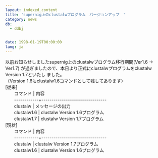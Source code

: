 ```yaml
---
layout: indexed_content
title: 'supernig上のclustalwプログラム　バージョンアップ　'
category: news
db:
  - ddbj


date: 1998-01-19T00:00:00
lang: ja
---
```


以前お知らせしましたsupernig上のclustalwプログラム移行期間(Ver1.6 -&gt; Ver1.7) が過ぎましたので、本日より正式にclustalwプログラムをclustalw Version 1.7といたし ました。<br>（Version 1.6もclustalw1.6コマンドとして残してあります）<br>[従来]<br>　　コマンド | 内容<br>　　------------+--------------------------------<br>　　clustalw | メッセージの出力<br>　　clustalw1.6 | clustalw Version 1.6プログラム<br>　　clustalw1.7 | clustalw Version 1.7プログラム<br>[現状]<br>　　コマンド | 内容<br>　　------------+--------------------------------<br>　　clustalw | clustalw Version 1.7プログラム<br>　　clustalw1.6 | clustalw Version 1.6プログラム
